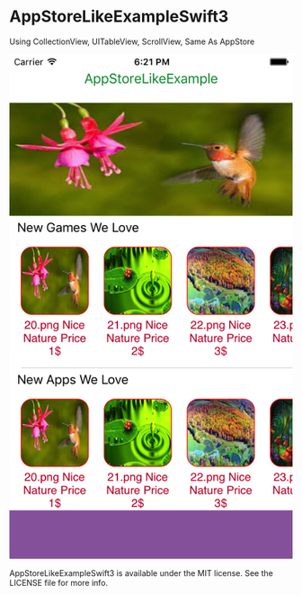 # AppStoreLikeExampleSwift3
Using CollectionView, UITableView, ScrollView, Same As AppStore

![alt tag](https://github.com/IosPower/AppStoreLikeExampleSwift3/blob/master/Simulator%20Screen%20Shot%2003-Mar-2017%2C%206.21.27%20PM.jpg)





AppStoreLikeExampleSwift3 is available under the MIT license. See the LICENSE file for more info.
